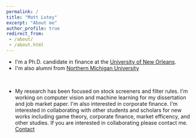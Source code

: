 ```yaml
---
permalink: /
title: "Matt Lutey"
excerpt: "About me"
author_profile: true
redirect_from:
 - /about/
 - /about.html
---
```



* I'm a Ph.D. candidate in finance at the [University of New Orleans](https://www.uno.edu).<br>
* I'm also alumni from [Northern Michigan University](https://www.nmu.edu)<br>
<br>

* My research has been focused on stock screeners and filter rules. I'm working on computer vision and machine learning for my dissertation and job market paper. I'm also interested in corporate finance. I'm interested in collaborating with other students and scholars for new works including game theory, corporate finance, market efficency, and other studies. If you are interested in collaborating please contact me. [Contact](/contact)
